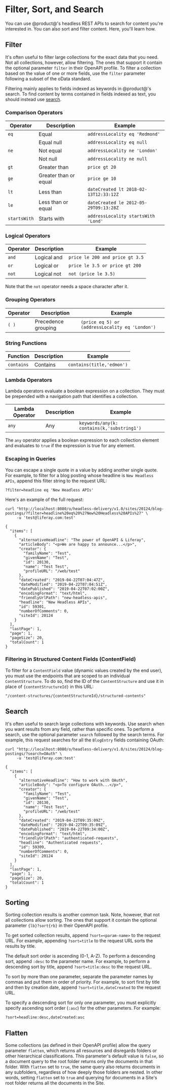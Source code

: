 # Filter, Sort, and Search [](id=filter-sort-and-search)

You can use @product@'s headless REST APIs to search for content you're 
interested in. You can also sort and filter content. Here, you'll learn how. 

## Filter

It's often useful to filter large collections for the exact data that you need. 
Not all collections, however, allow filtering. The ones that support it contain 
the optional parameter `filter` in their OpenAPI profile. To filter a collection 
based on the value of one or more fields, use the `filter` parameter following a 
subset of the oData standard. 

Filtering mainly applies to fields indexed as keywords in @product@'s search. To 
find content by terms contained in fields indexed as text, you should instead 
use 
[search](#search). 

### Comparison Operators

| Operator     | Description           | Example                               |
|------------- |---------------------- | ------------------------------------- |
| `eq`         | Equal                 | `addressLocality eq 'Redmond'`        |
|              | Equal null            | `addressLocality eq null`             |
| `ne`         | Not equal             | `addressLocality ne 'London'`         |
|              | Not null              | `addressLocality ne null`             |
| `gt`         | Greater than          | `price gt 20`                         |
| `ge`         | Greater than or equal | `price ge 10`                         |
| `lt`         | Less than             | `dateCreated lt 2018-02-13T12:33:12Z` |
| `le`         | Less than or equal    | `dateCreated le 2012-05-29T09:13:28Z` |
| `startsWith` | Starts with           | `addressLocality startsWith 'Lond'`   |

### Logical Operators

| Operator     | Description  | Example                          |
| ------------ | ------------ | -------------------------------- |
| `and`        | Logical and  | `price le 200 and price gt 3.5`  |
| `or`         | Logical or   | `price le 3.5 or price gt 200`   |
| `not`        | Logical not  | `not (price le 3.5)`             |

Note that the `not` operator needs a space character after it. 

### Grouping Operators

| Operator  | Description         | Example                                         |
|---------- | ------------------- | ----------------------------------------------- |
| `( )`     | Precedence grouping | `(price eq 5) or (addressLocality eq 'London')` |

### String Functions

| Function    | Description | Example                   |
| ----------- | ----------- | ------------------------- |
| `contains`  | Contains    | `contains(title,'edmon')` |

### Lambda Operators

Lambda operators evaluate a boolean expression on a collection. They must be
prepended with a navigation path that identifies a collection. 

| Lambda Operator | Description | Example                                    |
| --------------- | ----------- | ------------------------------------------ |
| `any`           | Any         | `keywords/any(k: contains(k,'substring1')` |

The `any` operator applies a boolean expression to each collection element and
evaluates to `true` if the expression is true for any element. 

### Escaping in Queries

You can escape a single quote in a value by adding another single quote. For 
example, to filter for a blog posting whose headline is `New Headless APIs`, 
append this filter string to the request URL: 

    ?filter=headline eq 'New Headless APIs'

Here's an example of the full request: 

    curl "http://localhost:8080/o/headless-delivery/v1.0/sites/20124/blog-postings/?filter=headline%20eq%20%27New%20Headless%20APIs%27" \
         -u 'test@liferay.com:test'

    {
      "items": [
        {
          "alternativeHeadline": "The power of OpenAPI & Liferay",
          "articleBody": "<p>We are happy to announce...</p>",
          "creator": {
            "familyName": "Test",
            "givenName": "Test",
            "id": 20130,
            "name": "Test Test",
            "profileURL": "/web/test"
          },
          "dateCreated": "2019-04-22T07:04:47Z",
          "dateModified": "2019-04-22T07:04:51Z",
          "datePublished": "2019-04-22T07:02:00Z",
          "encodingFormat": "text/html",
          "friendlyUrlPath": "new-headless-apis",
          "headline": "New Headless APIs",
          "id": 59301,
          "numberOfComments": 0,
          "siteId": 20124
        }
      ],
      "lastPage": 1,
      "page": 1,
      "pageSize": 20,
      "totalCount": 1
    }

### Filtering in Structured Content Fields (ContentField)

To filter for a `ContentField` value (dynamic values created by the end user), 
you must use the endpoints that are scoped to an individual `ContentStructure`. 
To do so, find the ID of the `ContentStructure` and use it in place of 
`{contentStructureId}` in this URL: 

    "/content-structures/{contentStructureId}/structured-contents"

## Search

It's often useful to search large collections with keywords. Use search when you 
want results from any field, rather than specific ones. To perform a search, use 
the optional parameter `search` followed by the search terms. For example, this 
request searches for all the `BlogEntry` fields containing OAuth: 

    curl "http://localhost:8080/o/headless-delivery/v1.0/sites/20124/blog-postings/?search=OAuth" \
         -u 'test@liferay.com:test'

    {
      "items": [
        {
          "alternativeHeadline": "How to work with OAuth",
          "articleBody": "<p>To configure OAuth...</p>",
          "creator": {
            "familyName": "Test",
            "givenName": "Test",
            "id": 20130,
            "name": "Test Test",
            "profileURL": "/web/test"
          },
          "dateCreated": "2019-04-22T09:35:09Z",
          "dateModified": "2019-04-22T09:35:09Z",
          "datePublished": "2019-04-22T09:34:00Z",
          "encodingFormat": "text/html",
          "friendlyUrlPath": "authenticated-requests",
          "headline": "Authenticated requests",
          "id": 59309,
          "numberOfComments": 0,
          "siteId": 20124
        }
      ],
      "lastPage": 1,
      "page": 1,
      "pageSize": 20,
      "totalCount": 1
    }

## Sorting

Sorting collection results is another common task. Note, however, that not all
collections allow sorting. The ones that support it contain the optional
parameter `{lb}?sort{rb}` in their OpenAPI profile.

To get sorted collection results, append `?sort=<param-name>` to the request
URL. For example, appending `?sort=title` to the request URL sorts the results
by title. 

The default sort order is ascending (0-1, A-Z). To perform a descending sort,
append `:desc` to the parameter name. For example, to perform a descending sort
by title, append `?sort=title:desc` to the request URL. 

To sort by more than one parameter, separate the parameter names by commas and
put them in order of priority. For example, to sort first by title and then by
creation date, append `?sort=title,dateCreated` to the request URL. 

To specify a descending sort for only one parameter, you must explicitly specify
ascending sort order (`:asc`) for the other parameters. For example: 

    ?sort=headline:desc,dateCreated:asc

## Flatten

Some collections (as defined in their OpenAPI profile) allow the query parameter 
`flatten`, which returns all resources and disregards folders or other 
hierarchical classifications. This parameter's default value is `false`, so a 
document query to the root folder returns only the documents in that folder. 
With `flatten` set to `true`, the same query also returns documents in any 
subfolders, regardless of how deeply those folders are nested. In other words, 
setting `flatten` set to `true` and querying for documents in a Site's root 
folder returns all the documents in the Site. 
